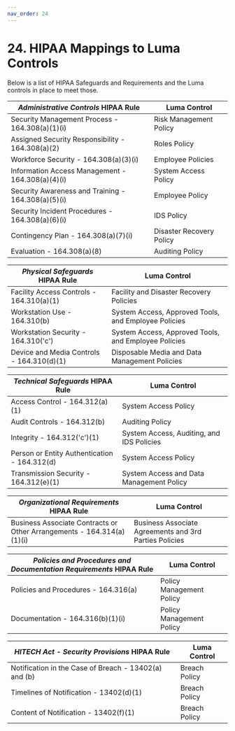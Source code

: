 ```yaml
---
nav_order: 24
---
```


# 24. HIPAA Mappings to Luma Controls

Below is a list of HIPAA Safeguards and Requirements and the Luma controls in place to meet those.

| _Administrative Controls_ HIPAA Rule               | Luma Control             |
|----------------------------------------------------|--------------------------|
| Security Management Process - 164.308(a)(1)(i)     | Risk Management Policy   |
| Assigned Security Responsibility - 164.308(a)(2)   | Roles Policy             |
| Workforce Security - 164.308(a)(3)(i)              | Employee Policies        |
| Information Access Management - 164.308(a)(4)(i)   | System Access Policy     |
| Security Awareness and Training - 164.308(a)(5)(i) | Employee Policy          |
| Security Incident Procedures - 164.308(a)(6)(i)    | IDS Policy               |
| Contingency Plan - 164.308(a)(7)(i)                | Disaster Recovery Policy |
| Evaluation - 164.308(a)(8)                         | Auditing Policy          |

| _Physical Safeguards_ HIPAA Rule          | Luma Control                                         |
|-------------------------------------------|------------------------------------------------------|
| Facility Access Controls - 164.310(a)(1)  | Facility and Disaster Recovery Policies              |
| Workstation Use - 164.310(b)              | System Access, Approved Tools, and Employee Policies |
| Workstation Security - 164.310('c')       | System Access, Approved Tools, and Employee Policies |
| Device and Media Controls - 164.310(d)(1) | Disposable Media and Data Management Policies        |

| _Technical Safeguards_ HIPAA Rule            | Luma Control                              |
|----------------------------------------------|-------------------------------------------|
| Access Control - 164.312(a)(1)               | System Access Policy                      |
| Audit Controls - 164.312(b)                  | Auditing Policy                           |
| Integrity - 164.312('c')(1)                  | System Access, Auditing, and IDS Policies |
| Person or Entity Authentication - 164.312(d) | System Access Policy                      |
| Transmission Security - 164.312(e)(1)        | System Access and Data Management Policy  |

| _Organizational Requirements_ HIPAA Rule                              | Luma Control                                           |
|-----------------------------------------------------------------------|--------------------------------------------------------|
| Business Associate Contracts or Other Arrangements - 164.314(a)(1)(i) | Business Associate Agreements and 3rd Parties Policies |

| _Policies and Procedures and Documentation Requirements_ HIPAA Rule | Luma Control             |
|---------------------------------------------------------------------|--------------------------|
| Policies and Procedures - 164.316(a)                                | Policy Management Policy |
| Documentation - 164.316(b)(1)(i)                                    | Policy Management Policy |

| _HITECH Act - Security Provisions_ HIPAA Rule         | Luma Control  |
|-------------------------------------------------------|---------------|
| Notification in the Case of Breach - 13402(a) and (b) | Breach Policy |
| Timelines of Notification - 13402(d)(1)               | Breach Policy |
| Content of Notification - 13402(f)(1)                 | Breach Policy |
